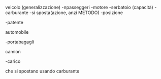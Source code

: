 veicolo (generalizzazione)
-npasseggeri
-motore
-serbatoio (capacità)
-carburante
-si sposta(azione, anzi METODO)
-posizione

-patente

automobile

-portabagagli

camion

-carico


che si spostano usando carburante
